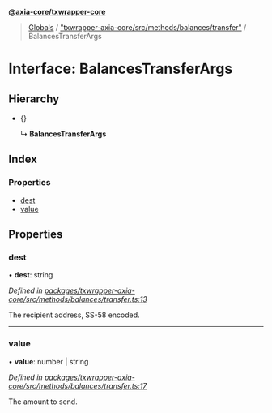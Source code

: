 **[@axia-core/txwrapper-core](../README.md)**

> [Globals](../globals.md) / ["txwrapper-axia-core/src/methods/balances/transfer"](../modules/_txwrapper_axia_core_src_methods_balances_transfer_.md) / BalancesTransferArgs

# Interface: BalancesTransferArgs

## Hierarchy

* {}

  ↳ **BalancesTransferArgs**

## Index

### Properties

* [dest](_txwrapper_axia_core_src_methods_balances_transfer_.balancestransferargs.md#dest)
* [value](_txwrapper_axia_core_src_methods_balances_transfer_.balancestransferargs.md#value)

## Properties

### dest

•  **dest**: string

*Defined in [packages/txwrapper-axia-core/src/methods/balances/transfer.ts:13](https://github.com/axia-core/txwrapper-core/blob/731a943/packages/txwrapper-axia-core/src/methods/balances/transfer.ts#L13)*

The recipient address, SS-58 encoded.

___

### value

•  **value**: number \| string

*Defined in [packages/txwrapper-axia-core/src/methods/balances/transfer.ts:17](https://github.com/axia-core/txwrapper-core/blob/731a943/packages/txwrapper-axia-core/src/methods/balances/transfer.ts#L17)*

The amount to send.

